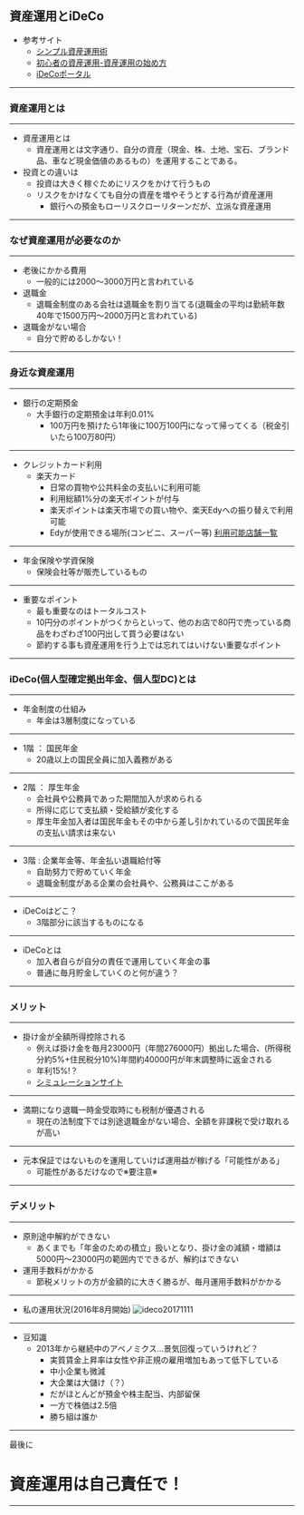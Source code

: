 ## 資産運用とiDeCo

- 参考サイト
  - [シンプル資産運用術](https://simple-invest.net/)
  - [初心者の資産運用-資産運用の始め方](http://www.sisanunyou.org/kiso/hajimekata.html)
  - [iDeCoポータル](http://www.jis-t.kojingata-portal.com/)
---
### 資産運用とは
---
- 資産運用とは
  - 資産運用とは文字通り、自分の資産（現金、株、土地、宝石、ブランド品、車など現金価値のあるもの）を運用することである。
- 投資との違いは
  - 投資は大きく稼ぐためにリスクをかけて行うもの
  - リスクをかけなくても自分の資産を増やそうとする行為が資産運用
    - 銀行への預金もローリスクローリターンだが、立派な資産運用
---
### なぜ資産運用が必要なのか
---
- 老後にかかる費用
  - 一般的には2000～3000万円と言われている
- 退職金
  - 退職金制度のある会社は退職金を割り当てる(退職金の平均は勤続年数40年で1500万円～2000万円と言われている)
- 退職金がない場合
  - 自分で貯めるしかない！
---
### 身近な資産運用
---
- 銀行の定期預金
  - 大手銀行の定期預金は年利0.01%
    - 100万円を預けたら1年後に100万100円になって帰ってくる（税金引いたら100万80円）
---
- クレジットカード利用
  - 楽天カード
    - 日常の買物や公共料金の支払いに利用可能
    - 利用総額1%分の楽天ポイントが付与
    - 楽天ポイントは楽天市場での買い物や、楽天Edyへの振り替えで利用可能
    - Edyが使用できる場所(コンビニ、スーパー等) [利用可能店舗一覧](https://edy.rakuten.co.jp/search/merchant/)
---
- 年金保険や学資保険
  - 保険会社等が販売しているもの
---
- 重要なポイント
  - 最も重要なのはトータルコスト
  - 10円分のポイントがつくからといって、他のお店で80円で売っている商品をわざわざ100円出して買う必要はない
  - 節約する事も資産運用を行う上では忘れてはいけない重要なポイント
---
### iDeCo(個人型確定拠出年金、個人型DC)とは
---
- 年金制度の仕組み
  - 年金は3層制度になっている
---
- 1階 ： 国民年金
  - 20歳以上の国民全員に加入義務がある
---
- 2階 ： 厚生年金
  - 会社員や公務員であった期間加入が求められる
  - 所得に応じて支払額・受給額が変化する
  - 厚生年金加入者は国民年金もその中から差し引かれているので国民年金の支払い請求は来ない
---  
- 3階 : 企業年金等、年金払い退職給付等
  - 自助努力で貯めていく年金
  - 退職金制度がある企業の会社員や、公務員はここがある
---
- iDeCoはどこ？
  - 3階部分に該当するものになる
---
- iDeCoとは
  - 加入者自らが自分の責任で運用していく年金の事
  - 普通に毎月貯金していくのと何が違う？
---
### メリット
---
- 掛け金が全額所得控除される
  - 例えば掛け金を毎月23000円（年間276000円）拠出した場合、(所得税分約5%+住民税分10%)年間約40000円が年末調整時に返金される
  - 年利15%!？
  - [シミュレーションサイト](http://www.jis-t.kojingata-portal.com/about/setsuzei.html)
---
- 満期になり退職一時金受取時にも税制が優遇される
  - 現在の法制度下では別途退職金がない場合、全額を非課税で受け取れるが高い
---
- 元本保証ではないものを運用していけば運用益が稼げる「可能性がある」
  - 可能性があるだけなので※要注意※
---
### デメリット
---
- 原則途中解約ができない
  - あくまでも「年金のための積立」扱いとなり、掛け金の減額・増額は5000円～23000円の範囲内でできるが、解約はできない
- 運用手数料がかかる
  - 節税メリットの方が金額的に大きく勝るが、毎月運用手数料がかかる
---
- 私の運用状況(2016年8月開始)
![ideco20171111](imgurl)
---
- 豆知識
  - 2013年から継続中のアベノミクス…景気回復っていうけれど？
    - 実質賃金上昇率は女性や非正規の雇用増加もあって低下している
    - 中小企業も微減
    - 大企業は大儲け（？）
    - だがほとんどが預金や株主配当、内部留保
    - 一方で株価は2.5倍
    - 勝ち組は誰か
---
最後に
# 資産運用は自己責任で！
---
